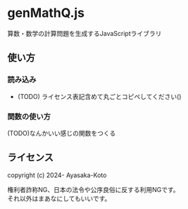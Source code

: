 # genMathQ.js

算数・数学の計算問題を生成するJavaScriptライブラリ

## 使い方

### 読み込み

- (TODO) ライセンス表記含めて丸ごとコピペしてください()

### 関数の使い方

(TODO)なんかいい感じの関数をつくる

## ライセンス

copyright (c) 2024- Ayasaka-Koto

権利者詐称NG、日本の法令や公序良俗に反する利用NGです。  
それ以外はまあなにしてもいいです。
